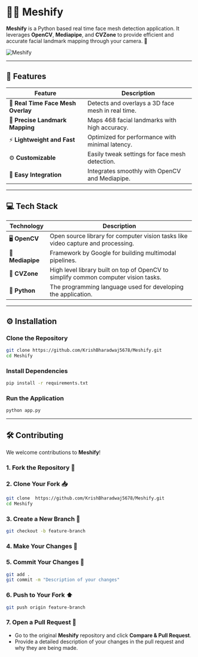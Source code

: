 # 🧑‍💻 Meshify 

**Meshify** is a Python based real time face mesh detection application. It leverages **OpenCV**, **Mediapipe**, and **CVZone** to provide efficient and accurate facial landmark mapping through your camera. 📸

![Meshify](https://github.com/KrishBharadwaj5678/Meshify/raw/main/MeshifyDemo.png)

---

## 🚀 Features

| Feature                              | Description                                                           |
| ------------------------------------ | --------------------------------------------------------------------- |
| 🧠 **Real Time Face Mesh Overlay**    | Detects and overlays a 3D face mesh in real time.                     |
| 🎯 **Precise Landmark Mapping**       | Maps 468 facial landmarks with high accuracy.                         |
| ⚡ **Lightweight and Fast**            | Optimized for performance with minimal latency.                       |
| ⚙️ **Customizable**                   | Easily tweak settings for face mesh detection.                         |
| 🔗 **Easy Integration**               | Integrates smoothly with OpenCV and Mediapipe.                        |

---

## 💻 Tech Stack

| Technology    | Description                                                                         |
| ------------- | ----------------------------------------------------------------------------------- |
| 🖥️ **OpenCV**    | Open source library for computer vision tasks like video capture and processing.    |
| 🤖 **Mediapipe** | Framework by Google for building multimodal pipelines.                              |
| 🧰 **CVZone**    | High level library built on top of OpenCV to simplify common computer vision tasks. |
| 🐍 **Python**    | The programming language used for developing the application.                       |

---

## ⚙️ Installation

### Clone the Repository

```bash
git clone https://github.com/KrishBharadwaj5678/Meshify.git
cd Meshify
```

### Install Dependencies

```bash
pip install -r requirements.txt
```

### Run the Application

```bash
python app.py
```

---

## 🛠️ Contributing

We welcome contributions to **Meshify**!

### 1. **Fork the Repository** 🍴

### 2. **Clone Your Fork** 📥

```bash
git clone  https://github.com/KrishBharadwaj5678/Meshify.git
cd Meshify
```

### 3. **Create a New Branch** 🌱

```bash
git checkout -b feature-branch
```

### 4. **Make Your Changes** 📝

### 5. **Commit Your Changes** 💾

```bash
git add .
git commit -m "Description of your changes"
```

### 6. **Push to Your Fork** ⬆️

```bash
git push origin feature-branch
```

### 7. **Open a Pull Request** 🔄

* Go to the original **Meshify** repository and click **Compare & Pull Request**.
* Provide a detailed description of your changes in the pull request and why they are being made.
